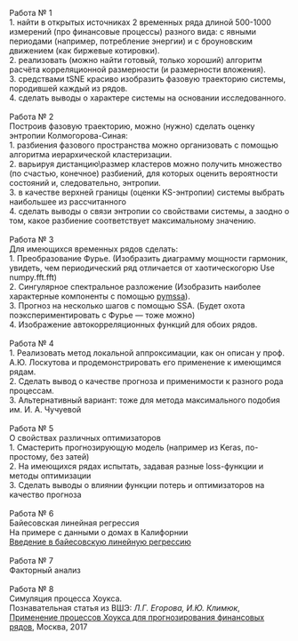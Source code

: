 Работа № 1 <BR>
    1. найти в открытых источниках 2 временных ряда длиной 500-1000 измерений (про финансовые процессы) разного вида: с явными периодами (например, потребление энергии) и с броуновским движением (как биржевые котировки).<BR>
    2. реализовать (можно найти готовый, только хороший) алгоритм расчёта корреляционной размерности (и размерности вложения).<BR>
    3. средствами tSNE красиво изобразить фазовую траекторию системы, породившей каждый из рядов.<BR>
    4. сделать выводы о характере системы на основании исследованного.<BR>
<BR>
Работа № 2 <BR>
Построив фазовую траекторию, можно (нужно) сделать оценку энтропии Колмогорова-Синая:<BR>
    1.  разбиения фазового пространства можно организовать с помощью алгоритма иерархической кластеризации.<BR>
    2.  варьируя дистанцию\размер кластеров можно получить множество (по счастью, конечное) разбиений, для которых оценить вероятности состояний и, следовательно, энтропии.<BR>
    3.  в качестве верхней границы (оценки KS-энтропии) системы выбрать наибольшее из рассчитанного<BR>
    4.  сделать выводы о связи энтропии со свойствами системы, а заодно о том, какое разбиение соответствует максимальному значению.<BR><BR>
Работа № 3<BR>
Для имеющихся временных рядов сделать:<BR>
    1. Преобразование Фурье. (Изобразить диаграмму мощности гармоник, увидеть, чем периодический ряд отличается от хаотическогорю Use numpy.fft.fft)<BR>
    2. Сингулярное спектральное разложение (Изобразить наиболее характерные компоненты с помощью <A href=https://github.com/kieferk/pymssa >pymssa</A>).<BR>
    3. Прогноз на несколько шагов с помощью SSA. (Будет охота поэкспериментировать с Фурье — тоже можно)<BR>
    4. Изображение автокорреляционных функций для обоих рядов.<BR><BR>
Работа № 4<BR>
    1. Реализовать метод локальной аппроксимации, как он описан у проф. А.Ю. Лоскутова и продемонстрировать его применение к имеющимся рядам.<BR>
    2. Сделать вывод о качестве прогноза и применимости к разного рода процессам.<BR>
    3. Альтернативный вариант: тоже для метода максимального подобия им. И. А. Чучуевой<BR>
<BR>
Работа № 5<BR>
О свойствах различных оптимизаторов<BR>
    1. Смастерить прогнозирующую модель (например из Keras, по-простому, без затей)<BR>
    2. На имеющихся рядах испытать, задавая разные loss-функции и методы оптимизации<BR>
    3. Сделать выводы о влиянии функции потерь и оптимизаторов на качество прогноза<BR>
<BR>
Работа № 6<BR>
Байесовская линейная регрессия<BR>
На примере с данными о домах в Калифорнии<BR>
<A href=https://machinelearningmastery.ru/introduction-to-bayesian-linear-regression-e66e60791ea7/>Введение в байесовскую линейную регрессию</A> <BR><BR>
Работа № 7<BR>
Факторный анализ<BR><BR>
Работа № 8<BR>
Симуляция процесса Хоукса. <BR>
Познавательная статья из ВШЭ: <I>Л.Г. Егорова, И.Ю. Климюк</I>, <A href=https://wp.hse.ru/data/2017/11/15/1161282379/WP7_2017_02_for_print.pdf>
Применение процессов Хоукса для прогнозирования финансовых рядов</A>, Москва, 2017<BR>
